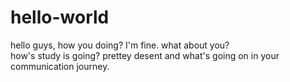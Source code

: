 # hello-world
hello guys, how you doing? I'm fine. what about you?  
how's study is going? prettey desent
and what's going on in your communication journey.
